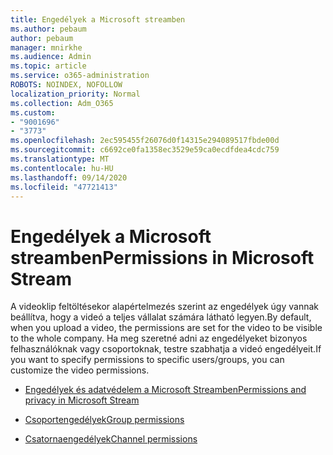```yaml
---
title: Engedélyek a Microsoft streamben
ms.author: pebaum
author: pebaum
manager: mnirkhe
ms.audience: Admin
ms.topic: article
ms.service: o365-administration
ROBOTS: NOINDEX, NOFOLLOW
localization_priority: Normal
ms.collection: Adm_O365
ms.custom:
- "9001696"
- "3773"
ms.openlocfilehash: 2ec595455f26076d0f14315e294089517fbde00d
ms.sourcegitcommit: c6692ce0fa1358ec3529e59ca0ecdfdea4cdc759
ms.translationtype: MT
ms.contentlocale: hu-HU
ms.lasthandoff: 09/14/2020
ms.locfileid: "47721413"
---
```

# <a name="permissions-in-microsoft-stream"></a><span data-ttu-id="61acb-102">Engedélyek a Microsoft streamben</span><span class="sxs-lookup"><span data-stu-id="61acb-102">Permissions in Microsoft Stream</span></span>

<span data-ttu-id="61acb-103">A videoklip feltöltésekor alapértelmezés szerint az engedélyek úgy vannak beállítva, hogy a videó a teljes vállalat számára látható legyen.</span><span class="sxs-lookup"><span data-stu-id="61acb-103">By default, when you upload a video, the permissions are set for the video to be visible to the whole company.</span></span> <span data-ttu-id="61acb-104">Ha meg szeretné adni az engedélyeket bizonyos felhasználóknak vagy csoportoknak, testre szabhatja a videó engedélyeit.</span><span class="sxs-lookup"><span data-stu-id="61acb-104">If you want to specify permissions to specific users/groups, you can customize the video permissions.</span></span>

- [<span data-ttu-id="61acb-105">Engedélyek és adatvédelem a Microsoft Streamben</span><span class="sxs-lookup"><span data-stu-id="61acb-105">Permissions and privacy in Microsoft Stream</span></span>](https://docs.microsoft.com/stream/portal-permissions)

- [<span data-ttu-id="61acb-106">Csoportengedélyek</span><span class="sxs-lookup"><span data-stu-id="61acb-106">Group permissions</span></span>](https://docs.microsoft.com/stream/portal-permissions#group-permissions)

- [<span data-ttu-id="61acb-107">Csatornaengedélyek</span><span class="sxs-lookup"><span data-stu-id="61acb-107">Channel permissions</span></span>](https://docs.microsoft.com/stream/portal-permissions#channel-permissions)
